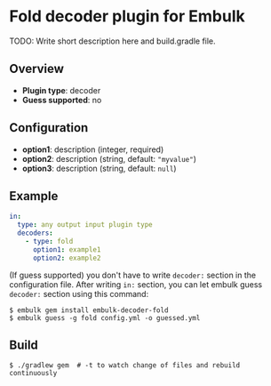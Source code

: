 # Fold decoder plugin for Embulk

TODO: Write short description here and build.gradle file.

## Overview

* **Plugin type**: decoder
* **Guess supported**: no

## Configuration

- **option1**: description (integer, required)
- **option2**: description (string, default: `"myvalue"`)
- **option3**: description (string, default: `null`)

## Example

```yaml
in:
  type: any output input plugin type
  decoders:
    - type: fold
      option1: example1
      option2: example2
```

(If guess supported) you don't have to write `decoder:` section in the configuration file. After writing `in:` section, you can let embulk guess `decoder:` section using this command:

```
$ embulk gem install embulk-decoder-fold
$ embulk guess -g fold config.yml -o guessed.yml
```

## Build

```
$ ./gradlew gem  # -t to watch change of files and rebuild continuously
```
